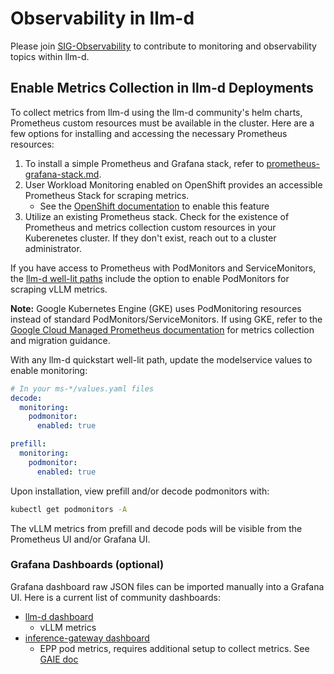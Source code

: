 # Observability in llm-d 

Please join [SIG-Observability](../SIGS.md#sig-observability) to contribute to monitoring and observability topics within llm-d.

## Enable Metrics Collection in llm-d Deployments

To collect metrics from llm-d using the llm-d community's helm charts, Prometheus custom resources must be available
in the cluster. Here are a few options for installing and accessing the necessary Prometheus resources:

1. To install a simple Prometheus and Grafana stack, refer to [prometheus-grafana-stack.md](./prometheus-grafana-stack.md).
2. User Workload Monitoring enabled on OpenShift provides an accessible Prometheus Stack for scraping metrics.
   - See the [OpenShift documentation](https://docs.redhat.com/en/documentation/openshift_container_platform/4.18/html/monitoring/configuring-user-workload-monitoring#enabling-monitoring-for-user-defined-projects_preparing-to-configure-the-monitoring-stack-uwm) to enable this feature
3. Utilize an existing Prometheus stack. Check for the existence of Prometheus and metrics collection custom resources in your Kuberenetes cluster.
   If they don't exist, reach out to a cluster administrator.

If you have access to Prometheus with PodMonitors and ServiceMonitors, the [llm-d well-lit paths](https://github.com/llm-d-incubation/llm-d-infra/tree/main/quickstart/examples)
include the option to enable PodMonitors for scraping vLLM metrics.

**Note:** Google Kubernetes Engine (GKE) uses PodMonitoring resources instead of standard PodMonitors/ServiceMonitors. If using GKE, refer to the [Google Cloud Managed Prometheus documentation](https://cloud.google.com/stackdriver/docs/managed-prometheus) for metrics collection and migration guidance.

With any llm-d quickstart well-lit path, update the modelservice values
to enable monitoring:

```yaml
# In your ms-*/values.yaml files
decode:
  monitoring:
    podmonitor:
      enabled: true

prefill:
  monitoring:
    podmonitor:
      enabled: true
```

Upon installation, view prefill and/or decode podmonitors with:

```bash
kubectl get podmonitors -A
```

The vLLM metrics from prefill and decode pods will be visible from the Prometheus UI and/or Grafana UI.

### Grafana Dashboards (optional)

Grafana dashboard raw JSON files can be imported manually into a Grafana UI. Here is a current list of community dashboards:

- [llm-d dashboard](./dashboards/grafana/llm-d-dashboard.json)
  - vLLM metrics
- [inference-gateway dashboard](https://github.com/kubernetes-sigs/gateway-api-inference-extension/blob/main/tools/dashboards/inference_gateway.json)
  - EPP pod metrics, requires additional setup to collect metrics. See [GAIE doc](https://github.com/kubernetes-sigs/gateway-api-inference-extension/blob/main/tools/dashboards/README.md) 
